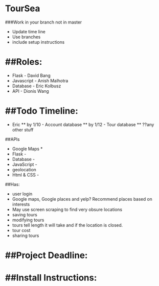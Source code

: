 TourSea
====
###Work in your branch not in master


* Update time line
* Use branches
* include setup instructions

##Roles:
=====
* Flask - David Bang
* Javascript - Anish Malhotra
* Database - Eric Kolbusz
* API - Dionis Wang


##Todo Timeline:
=======
* Eric
** by 1/10 - Account database
** by 1/12 - Tour database
** ??any other stuff

##APIs
* Google Maps
  *   
* Flask -
* Database -
* JavaScript -
* geolocation
* Html & CSS -

##Has:
* user login
* Google maps, Google places and  yelp? Recommend places based on interests
* May use screen scraping to find very obsure locations
* saving tours
* modifying tours
* tours tell length it will take and if the location is closed.
* tour cost
* sharing tours


##Project Deadline:
=========

##Install Instructions:
========
